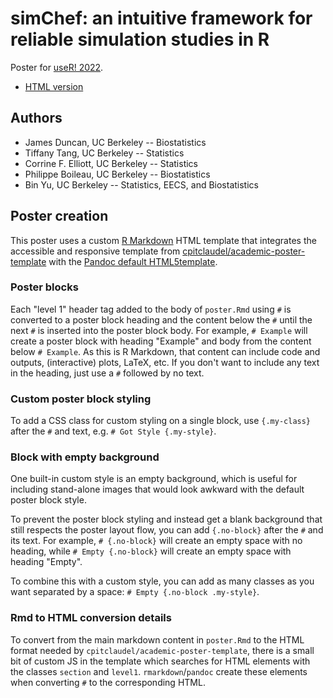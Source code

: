 # simChef: an intuitive framework for reliable simulation studies in R

Poster for [useR! 2022](https://user2022.r-project.org/).

- [HTML version](https://jpdunc23.github.io/simChef-poster-useR-2022/poster.html)

## Authors

- James Duncan, UC Berkeley -- Biostatistics
- Tiffany Tang, UC Berkeley -- Statistics
- Corrine F. Elliott, UC Berkeley -- Statistics
- Philippe Boileau, UC Berkeley -- Biostatistics
- Bin Yu, UC Berkeley -- Statistics, EECS, and Biostatistics

## Poster creation

This poster uses a custom [R Markdown](https://rmarkdown.rstudio.com/docs/) HTML
template that integrates the accessible and responsive template from
[cpitclaudel/academic-poster-template](https://github.com/cpitclaudel/academic-poster-template)
with the [Pandoc default HTML5template](https://github.com/jgm/pandoc-templates/blob/master/default.html5).

### Poster blocks

Each "level 1" header tag added to the body of `poster.Rmd` using `#` is
converted to a poster block heading and the content below the `#` until the next
`#` is inserted into the poster block body. For example, `# Example` will create
a poster block with heading "Example" and body from the content below `#
Example`. As this is R Markdown, that content can include code and outputs,
(interactive) plots, LaTeX, etc. If you don't want to include any text in the
heading, just use a `#` followed by no text.

### Custom poster block styling

To add a CSS class for custom styling on a single block, use `{.my-class}` after
the `#` and text, e.g. `# Got Style {.my-style}`.

### Block with empty background

One built-in custom style is an empty background, which is useful for including
stand-alone images that would look awkward with the default poster block
style.

To prevent the poster block styling and instead get a blank background that
still respects the poster layout flow, you can add `{.no-block}` after the `#`
and its text. For example, `# {.no-block}` will create an empty space with no
heading, while `# Empty {.no-block}` will create an empty space with heading
"Empty".

To combine this with a custom style, you can add as many classes as you want
separated by a space: `# Empty {.no-block .my-style}`.

### Rmd to HTML conversion details

To convert from the main markdown content in `poster.Rmd` to the HTML format
needed by `cpitclaudel/academic-poster-template`, there is a small bit of custom
JS in the template which searches for HTML elements with the classes `section`
and `level1`. `rmarkdown`/`pandoc` create these elements when converting
`#` to the corresponding HTML.
